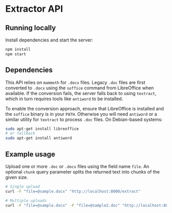 # Extractor API

## Running locally


Install dependencies and start the server:

```bash
npm install
npm start
```

## Dependencies

This API relies on `mammoth` for `.docx` files. Legacy `.doc` files are first
converted to `.docx` using the `soffice` command from LibreOffice when
available. If the conversion fails, the server falls back to using `textract`,
which in turn requires tools like `antiword` to be installed.

To enable the conversion approach, ensure that LibreOffice is installed and the
`soffice` binary is in your `PATH`. Otherwise you will need `antiword` or a
similar utility for `textract` to process `.doc` files. On Debian-based systems:
```bash
sudo apt-get install libreoffice
# or fallback
sudo apt-get install antiword
```

## Example usage

Upload one or more `.doc` or `.docx` files using the field name `file`. An optional `chunk` query parameter splits the returned text into chunks of the given size.

```bash
# Single upload
curl -F "file=@sample.docx" "http://localhost:8000/extract"

# Multiple uploads
curl -F "file=@sample.docx" -F "file=@sample2.doc" "http://localhost:8000/extract?chunk=1000"
```
